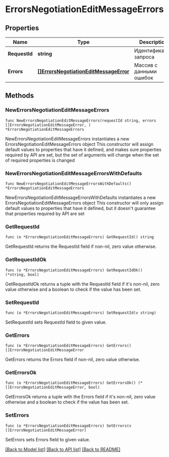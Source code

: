 # ErrorsNegotiationEditMessageErrors

## Properties

Name | Type | Description | Notes
------------ | ------------- | ------------- | -------------
**RequestId** | **string** | Идентификатор запроса | 
**Errors** | [**[]ErrorsNegotiationEditMessageError**](ErrorsNegotiationEditMessageError.md) | Массив с данными ошибок | 

## Methods

### NewErrorsNegotiationEditMessageErrors

`func NewErrorsNegotiationEditMessageErrors(requestId string, errors []ErrorsNegotiationEditMessageError, ) *ErrorsNegotiationEditMessageErrors`

NewErrorsNegotiationEditMessageErrors instantiates a new ErrorsNegotiationEditMessageErrors object
This constructor will assign default values to properties that have it defined,
and makes sure properties required by API are set, but the set of arguments
will change when the set of required properties is changed

### NewErrorsNegotiationEditMessageErrorsWithDefaults

`func NewErrorsNegotiationEditMessageErrorsWithDefaults() *ErrorsNegotiationEditMessageErrors`

NewErrorsNegotiationEditMessageErrorsWithDefaults instantiates a new ErrorsNegotiationEditMessageErrors object
This constructor will only assign default values to properties that have it defined,
but it doesn't guarantee that properties required by API are set

### GetRequestId

`func (o *ErrorsNegotiationEditMessageErrors) GetRequestId() string`

GetRequestId returns the RequestId field if non-nil, zero value otherwise.

### GetRequestIdOk

`func (o *ErrorsNegotiationEditMessageErrors) GetRequestIdOk() (*string, bool)`

GetRequestIdOk returns a tuple with the RequestId field if it's non-nil, zero value otherwise
and a boolean to check if the value has been set.

### SetRequestId

`func (o *ErrorsNegotiationEditMessageErrors) SetRequestId(v string)`

SetRequestId sets RequestId field to given value.


### GetErrors

`func (o *ErrorsNegotiationEditMessageErrors) GetErrors() []ErrorsNegotiationEditMessageError`

GetErrors returns the Errors field if non-nil, zero value otherwise.

### GetErrorsOk

`func (o *ErrorsNegotiationEditMessageErrors) GetErrorsOk() (*[]ErrorsNegotiationEditMessageError, bool)`

GetErrorsOk returns a tuple with the Errors field if it's non-nil, zero value otherwise
and a boolean to check if the value has been set.

### SetErrors

`func (o *ErrorsNegotiationEditMessageErrors) SetErrors(v []ErrorsNegotiationEditMessageError)`

SetErrors sets Errors field to given value.



[[Back to Model list]](../README.md#documentation-for-models) [[Back to API list]](../README.md#documentation-for-api-endpoints) [[Back to README]](../README.md)


